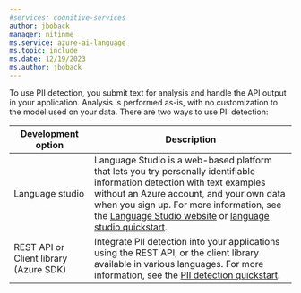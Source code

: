 ```yaml
---
#services: cognitive-services
author: jboback
manager: nitinme
ms.service: azure-ai-language
ms.topic: include
ms.date: 12/19/2023
ms.author: jboback
---
```


To use PII detection, you submit text for analysis and handle the API output in your application. Analysis is performed as-is, with no customization to the model used on your data. There are two ways to use PII detection:


|Development option  |Description  |
|---------|---------|
|Language studio     | Language Studio is a web-based platform that lets you try personally identifiable information detection with text examples without an Azure account, and your own data when you sign up. For more information, see the [Language Studio website](https://language.cognitive.azure.com/tryout/pii) or [language studio quickstart](../../language-studio.md).         |
|REST API or Client library (Azure SDK)      | Integrate PII detection into your applications using the REST API, or the client library available in various languages. For more information, see the [PII detection quickstart](../quickstart.md).        |
